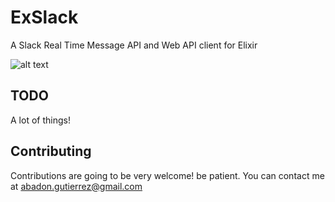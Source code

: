 # ExSlack

A Slack Real Time Message API and Web API client for Elixir

![alt text][under_construction]

## TODO

A lot of things!

## Contributing

Contributions are going to be very welcome! be patient. You can contact me at abadon.gutierrez@gmail.com 

[under_construction]: http://marcellusdrilling.com/wp-content/uploads/2016/10/under-construction.png "Under Construccion"